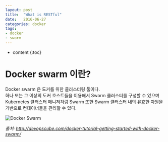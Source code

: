 ```yaml
---
layout: post
title:  "What is RESTful"
date:   2016-06-27
categories: docker
tags:
- docker
- swarm
---
```


* content
{:toc}

# Docker swarm 이란?
Docker swarm 은 도커를 위한 클러스터링 툴이다.<br/>
하나 또는 그 이상의 도커 호스트들을 이용해서 Swarm 클러스터를 구성할 수 있으며 Kubernetes 클러스터 매니저처럼 Swarm 또한 Swarm 클러스터 내의 유효한 자원을 기반으로 컨테이너들을 관리할 수 있다.<br/>

![Docker Swarm](http://image.slidesharecdn.com/swarmonlinemeetup-150507153718-lva1-app6891/95/docker-swarm-020-5-638.jpg?cb=1431013147)

*출처: http://devopscube.com/docker-tutorial-getting-started-with-docker-swarm/*
